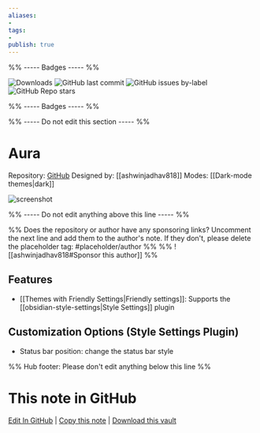 ```yaml
---
aliases:
- 
tags: 
- 
publish: true
---
```


%% ----- Badges ----- %%

![Downloads](https://img.shields.io/badge/downloads-3491-573E7A?style=for-the-badge&logo=)
![GitHub last commit](https://img.shields.io/github/last-commit/ashwinjadhav818/obsidian-aura?color=573E7A&label=last%20update&logo=github&style=for-the-badge)
![GitHub issues by-label](https://img.shields.io/github/issues/ashwinjadhav818/obsidian-aura/help%20wanted?color=573E7A&logo=github&style=for-the-badge) 
![GitHub Repo stars](https://img.shields.io/github/stars/ashwinjadhav818/obsidian-aura?color=573E7A&logo=github&style=for-the-badge)

%% ----- Badges ----- %%

%% ----- Do not edit this section ----- %%

# Aura

Repository: [GitHub](https://github.com/ashwinjadhav818/obsidian-aura)
Designed by: [[ashwinjadhav818]]
Modes: [[Dark-mode themes|dark]]



![screenshot](https://github.com/ashwinjadhav818/obsidian-aura/raw/master/assets/screenshot-preview.png)

%% ----- Do not edit anything above this line ----- %% 

%% Does the repository or author have any sponsoring links? Uncomment the next line and add them to the author's note. If they don't, please delete the placeholder tag: #placeholder/author %%
%% ![[ashwinjadhav818#Sponsor this author]] %%


## Features

- [[Themes with Friendly Settings|Friendly settings]]: Supports the [[obsidian-style-settings|Style Settings]] plugin

## Customization Options (Style Settings Plugin) 
- Status bar position: change the status bar style


%% Hub footer: Please don't edit anything below this line %%

# This note in GitHub

<span class="git-footer">[Edit In GitHub](https://github.dev/obsidian-community/obsidian-hub/blob/main/02%20-%20Community%20Expansions/02.05%20All%20Community%20Expansions/Themes/Aura.md "git-hub-edit-note") | [Copy this note](https://raw.githubusercontent.com/obsidian-community/obsidian-hub/main/02%20-%20Community%20Expansions/02.05%20All%20Community%20Expansions/Themes/Aura.md "git-hub-copy-note") | [Download this vault](https://github.com/obsidian-community/obsidian-hub/archive/refs/heads/main.zip "git-hub-download-vault") </span>
